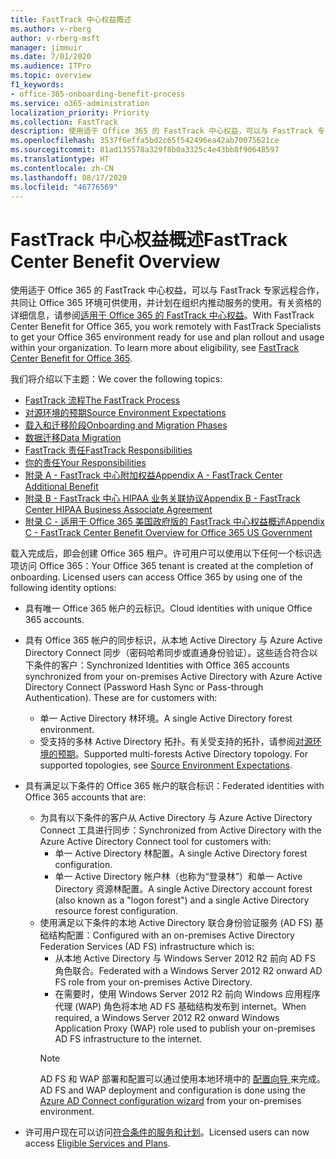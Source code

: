 ```yaml
---
title: FastTrack 中心权益概述
ms.author: v-rberg
author: v-rberg-msft
manager: jimmuir
ms.date: 7/01/2020
ms.audience: ITPro
ms.topic: overview
f1_keywords:
- office-365-onboarding-benefit-process
ms.service: o365-administration
localization_priority: Priority
ms.collection: FastTrack
description: 使用适于 Office 365 的 FastTrack 中心权益，可以与 FastTrack 专家远程合作，共同让 Office 365 环境可供使用，并计划在组织内推动服务的使用。有关资格的详细信息，请参阅适用于 Office 365 的 FastTrack 中心权益。
ms.openlocfilehash: 3537f6effa5bd2c65f542496ea42ab70075621ce
ms.sourcegitcommit: 81ad135578a329f8b0a3325c4e43bb8f90648597
ms.translationtype: HT
ms.contentlocale: zh-CN
ms.lasthandoff: 08/17/2020
ms.locfileid: "46776569"
---
```

# <a name="fasttrack-center-benefit-overview"></a><span data-ttu-id="8b27a-104">FastTrack 中心权益概述</span><span class="sxs-lookup"><span data-stu-id="8b27a-104">FastTrack Center Benefit Overview</span></span>

<span data-ttu-id="8b27a-p102">使用适于 Office 365 的 FastTrack 中心权益，可以与 FastTrack 专家远程合作，共同让 Office 365 环境可供使用，并计划在组织内推动服务的使用。有关资格的详细信息，请参阅[适用于 Office 365 的 FastTrack 中心权益](O365-fasttrack-benefit-for-office-365.md)。</span><span class="sxs-lookup"><span data-stu-id="8b27a-p102">With FastTrack Center Benefit for Office 365, you work remotely with FastTrack Specialists to get your Office 365 environment ready for use and plan rollout and usage within your organization. To learn more about eligibility, see [FastTrack Center Benefit for Office 365](O365-fasttrack-benefit-for-office-365.md).</span></span>
  
<span data-ttu-id="8b27a-107">我们将介绍以下主题：</span><span class="sxs-lookup"><span data-stu-id="8b27a-107">We cover the following topics:</span></span>
- [<span data-ttu-id="8b27a-108">FastTrack 流程</span><span class="sxs-lookup"><span data-stu-id="8b27a-108">The FastTrack Process</span></span>](O365-fasttrack-process.md) 
- [<span data-ttu-id="8b27a-109">对源环境的预期</span><span class="sxs-lookup"><span data-stu-id="8b27a-109">Source Environment Expectations</span></span>](O365-source-environment-expectations.md)
- [<span data-ttu-id="8b27a-110">载入和迁移阶段</span><span class="sxs-lookup"><span data-stu-id="8b27a-110">Onboarding and Migration Phases</span></span>](O365-onboarding-and-migration.md)
- [<span data-ttu-id="8b27a-111">数据迁移</span><span class="sxs-lookup"><span data-stu-id="8b27a-111">Data Migration</span></span>](O365-data-migration.md)
- [<span data-ttu-id="8b27a-112">FastTrack 责任</span><span class="sxs-lookup"><span data-stu-id="8b27a-112">FastTrack Responsibilities</span></span>](O365-fasttrack-responsibilities.md)
- [<span data-ttu-id="8b27a-113">你的责任</span><span class="sxs-lookup"><span data-stu-id="8b27a-113">Your Responsibilities</span></span>](O365-your-responsibilities.md) 
- [<span data-ttu-id="8b27a-114">附录 A - FastTrack 中心附加权益</span><span class="sxs-lookup"><span data-stu-id="8b27a-114">Appendix A - FastTrack Center Additional Benefit</span></span>](O365-fasttrack-additional-benefits.md)
- [<span data-ttu-id="8b27a-115">附录 B - FastTrack 中心 HIPAA 业务关联协议</span><span class="sxs-lookup"><span data-stu-id="8b27a-115">Appendix B - FastTrack Center HIPAA Business Associate Agreement</span></span>](O365-hipaa-business-associate-agreement.md)
- [<span data-ttu-id="8b27a-116">附录 C - 适用于 Office 365 美国政府版的 FastTrack 中心权益概述</span><span class="sxs-lookup"><span data-stu-id="8b27a-116">Appendix C - FastTrack Center Benefit Overview for Office 365 US Government</span></span>](US-Gov-appendix-overview.md)
    
<span data-ttu-id="8b27a-p103">载入完成后，即会创建 Office 365 租户。许可用户可以使用以下任何一个标识选项访问 Office 365：</span><span class="sxs-lookup"><span data-stu-id="8b27a-p103">Your Office 365 tenant is created at the completion of onboarding. Licensed users can access Office 365 by using one of the following identity options:</span></span>
- <span data-ttu-id="8b27a-119">具有唯一 Office 365 帐户的云标识。</span><span class="sxs-lookup"><span data-stu-id="8b27a-119">Cloud identities with unique Office 365 accounts.</span></span>
- <span data-ttu-id="8b27a-p104">具有 Office 365 帐户的同步标识，从本地 Active Directory 与 Azure Active Directory Connect 同步（密码哈希同步或直通身份验证）。这些适合符合以下条件的客户：</span><span class="sxs-lookup"><span data-stu-id="8b27a-p104">Synchronized Identities with Office 365 accounts synchronized from your on-premises Active Directory with Azure Active Directory Connect (Password Hash Sync or Pass-through Authentication). These are for customers with:</span></span>
  - <span data-ttu-id="8b27a-122">单一 Active Directory 林环境。</span><span class="sxs-lookup"><span data-stu-id="8b27a-122">A single Active Directory forest environment.</span></span>
  - <span data-ttu-id="8b27a-p105">受支持的多林 Active Directory 拓扑。有关受支持的拓扑，请参阅[对源环境的预期](O365-source-environment-expectations.md)。</span><span class="sxs-lookup"><span data-stu-id="8b27a-p105">Supported multi-forests Active Directory topology. For supported topologies, see [Source Environment Expectations](O365-source-environment-expectations.md).</span></span>
- <span data-ttu-id="8b27a-125">具有满足以下条件的 Office 365 帐户的联合标识：</span><span class="sxs-lookup"><span data-stu-id="8b27a-125">Federated identities with Office 365 accounts that are:</span></span>
  - <span data-ttu-id="8b27a-126">为具有以下条件的客户从 Active Directory 与 Azure Active Directory Connect 工具进行同步：</span><span class="sxs-lookup"><span data-stu-id="8b27a-126">Synchronized from Active Directory with the Azure Active Directory Connect tool for customers with:</span></span>
      - <span data-ttu-id="8b27a-127">单一 Active Directory 林配置。</span><span class="sxs-lookup"><span data-stu-id="8b27a-127">A single Active Directory forest configuration.</span></span>
      - <span data-ttu-id="8b27a-128">单一 Active Directory 帐户林（也称为“登录林”）和单一 Active Directory 资源林配置。</span><span class="sxs-lookup"><span data-stu-id="8b27a-128">A single Active Directory account forest (also known as a "logon forest") and a single Active Directory resource forest configuration.</span></span>
  - <span data-ttu-id="8b27a-129">使用满足以下条件的本地 Active Directory 联合身份验证服务 (AD FS) 基础结构配置：</span><span class="sxs-lookup"><span data-stu-id="8b27a-129">Configured with an on-premises Active Directory Federation Services (AD FS) infrastructure which is:</span></span>
      - <span data-ttu-id="8b27a-130">从本地 Active Directory 与 Windows Server 2012 R2 前向 AD FS 角色联合。</span><span class="sxs-lookup"><span data-stu-id="8b27a-130">Federated with a Windows Server 2012 R2 onward AD FS role from your on-premises Active Directory.</span></span>
      - <span data-ttu-id="8b27a-131">在需要时，使用 Windows Server 2012 R2 前向 Windows 应用程序代理 (WAP) 角色将本地 AD FS 基础结构发布到 internet。</span><span class="sxs-lookup"><span data-stu-id="8b27a-131">When required, a Windows Server 2012 R2 onward Windows Application Proxy (WAP) role used to publish your on-premises AD FS infrastructure to the internet.</span></span>
    > [!NOTE]
    > <span data-ttu-id="8b27a-132">AD FS 和 WAP 部署和配置可以通过使用本地环境中的 [ 配置向导 ](https://go.microsoft.com/fwlink/?linkid=844794)来完成。</span><span class="sxs-lookup"><span data-stu-id="8b27a-132">AD FS and WAP deployment and configuration is done using the [Azure AD Connect configuration wizard](https://go.microsoft.com/fwlink/?linkid=844794) from your on-premises environment.</span></span> 
  
- <span data-ttu-id="8b27a-133">许可用户现在可以访问[符合条件的服务和计划](M365-eligible-services-and-plans.md)。</span><span class="sxs-lookup"><span data-stu-id="8b27a-133">Licensed users can now access [Eligible Services and Plans](M365-eligible-services-and-plans.md).</span></span>

